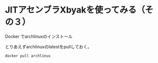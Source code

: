 # JITアセンブラXbyakを使ってみる（その３）

Docker でarchlinuxのインストール

とりあえずarchlinuxのlatestをpullしておく。

```sh
docker pull archlinux
```

